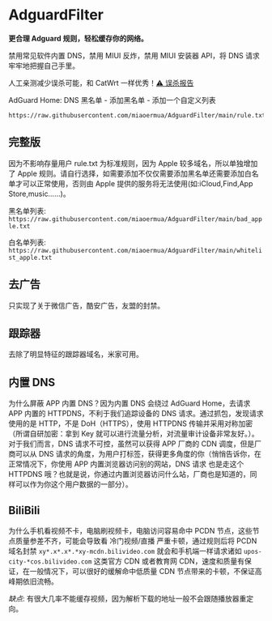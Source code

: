 # AdguardFilter

**更合理 Adguard 规则，轻松缓存你的网络。**

禁用常见软件内置 DNS，禁用 MIUI 反炸，禁用 MIUI 安装器 API，将 DNS 请求牢牢地把握自己手里。

人工亲测减少误杀可能，和 CatWrt 一样优秀！[⚠️ 误杀报告](https://github.com/miaoermua/AdguardFilter/issues/new?assignees=&labels=&projects=&template=hosts-report.md&title=)

AdGuard Home: DNS 黑名单 - 添加黑名单 - 添加一个自定义列表

```url
https://raw.githubusercontent.com/miaoermua/AdguardFilter/main/rule.txt
```

## 完整版

因为不影响存量用户 rule.txt 为标准规则，因为 Apple 较多域名，所以单独增加了 Apple 规则。请自行选择，如需要添加不仅仅需要添加黑名单还需要添加白名单才可以正常使用，否则由 Apple 提供的服务将无法使用(如:iCloud,Find,App Store,music……)。

黑名单列表: `https://raw.githubusercontent.com/miaoermua/AdguardFilter/main/bad_apple.txt`

白名单列表: `https://raw.githubusercontent.com/miaoermua/AdguardFilter/main/whitelist_apple.txt`

## 去广告

只实现了关于微信广告，酷安广告，友盟的封禁。

## 跟踪器

去除了明显特征的跟踪器域名，米家可用。

## 内置 DNS

为什么屏蔽 APP 内置 DNS？因为内置 DNS 会绕过 AdGuard Home，去请求 APP 内置的 HTTPDNS，不利于我们追踪设备的 DNS 请求。通过抓包，发现请求使用的是 HTTP，不是 DoH（HTTPS），使用 HTTPDNS 传输并采用对称加密（所谓自研加密：拿到 Key 就可以进行流量分析，对流量审计设备非常友好。）。对于我们而言，DNS 请求不可控，虽然可以获得 APP 厂商的 CDN 调度，但是厂商可以从 DNS 请求的角度，为用户打标签，获得更多角度的你（悄悄告诉你，在正常情况下，你使用 APP 内置浏览器访问别的网站，DNS 请求 也是走这个 HTTPDNS 哦？也就是说，你通过内置浏览器访问什么站，厂商也是知道的，同样可以作为你这个用户数据的一部分）。

## BiliBili

为什么手机看视频不卡，电脑刷视频卡，电脑访问容易命中 PCDN 节点，这些节点质量参差不齐，可能会导致看 冷门视频/直播 严重卡顿，通过规则后将 PCDN 域名封禁 `xy*.x*.x*.*xy-mcdn.bilivideo.com` 就会和手机端一样请求诸如 `upos-city-*cos.bilivideo.com` 这类官方 CDN 或者教育网 CDN，速度和质量有保证，在一般情况下，可以很好的缓解命中低质量 CDN 节点带来的卡顿，不保证高峰期依旧流畅。

*缺点*: 有很大几率不能缓存视频，因为解析下载的地址一般不会跟随播放器重定向。
